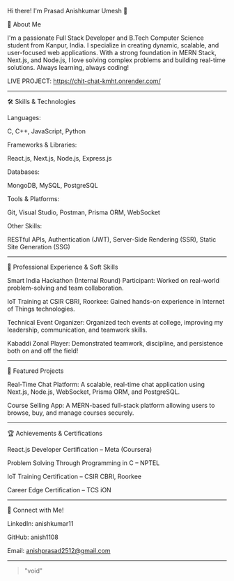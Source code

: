 Hi there! I'm Prasad Anishkumar Umesh 👋

🚀 About Me

I'm a passionate Full Stack Developer and B.Tech Computer Science student from Kanpur, India.
I specialize in creating dynamic, scalable, and user-focused web applications. With a strong foundation in MERN Stack, Next.js, and Node.js, I love solving complex problems and building real-time solutions. Always learning, always coding!

LIVE PROJECT: https://chit-chat-kmht.onrender.com/


---

🛠️ Skills & Technologies

Languages:

C, C++, JavaScript, Python


Frameworks & Libraries:

React.js, Next.js, Node.js, Express.js


Databases:

MongoDB, MySQL, PostgreSQL


Tools & Platforms:

Git, Visual Studio, Postman, Prisma ORM, WebSocket


Other Skills:

RESTful APIs, Authentication (JWT), Server-Side Rendering (SSR), Static Site Generation (SSG)



---

💼 Professional Experience & Soft Skills

Smart India Hackathon (Internal Round) Participant: Worked on real-world problem-solving and team collaboration.

IoT Training at CSIR CBRI, Roorkee: Gained hands-on experience in Internet of Things technologies.

Technical Event Organizer: Organized tech events at college, improving my leadership, communication, and teamwork skills.

Kabaddi Zonal Player: Demonstrated teamwork, discipline, and persistence both on and off the field!



---

🌟 Featured Projects

Real-Time Chat Platform: A scalable, real-time chat application using Next.js, Node.js, WebSocket, Prisma ORM, and PostgreSQL.

Course Selling App: A MERN-based full-stack platform allowing users to browse, buy, and manage courses securely.




---

🏆 Achievements & Certifications

React.js Developer Certification – Meta (Coursera)

Problem Solving Through Programming in C – NPTEL

IoT Training Certification – CSIR CBRI, Roorkee

Career Edge Certification – TCS iON



---

📢 Connect with Me!

LinkedIn: anishkumar11

GitHub: anish1108

Email: anishprasad2512@gmail.com



---

> "void"



